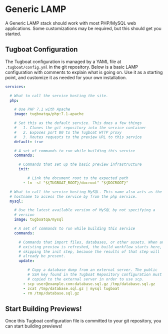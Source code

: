 # Generic LAMP

A Generic LAMP stack should work with most PHP/MySQL web applications. Some
customizations may be required, but this should get you started.

## Tugboat Configuration

The Tugboat configuration is managed by a YAML file at `.tugboat/config.yml` in
the git repository. Below is a basic LAMP configuration with comments to explain
what is going on. Use it as a starting point, and customize it as needed for
your own installation.

```yaml
services:

  # What to call the service hosting the site.
  php:

    # Use PHP 7.1 with Apache
    image: tugboatqa/php:7.1-apache

    # Set this as the default service. This does a few things
    #   1. Clones the git repository into the service container
    #   2. Exposes port 80 to the Tugboat HTTP proxy
    #   3. Routes requests to the preview URL to this service
    default: true

    # A set of commands to run while building this service
    commands:

      # Commands that set up the basic preview infrastructure
      init:

    	  # Link the document root to the expected path
    	- ln -sf "${TUGBOAT_ROOT}/docroot" "${DOCROOT}"

  # What to call the service hosting MySQL. This name also acts as the
  # hostname to access the service by from the php service.
  mysql:

    # Use the latest available version of MySQL by not specifying a
    # version
    image: tugboatqa/mysql

    # A set of commands to run while building this service
    commands:

      # Commands that import files, databases, or other assets. When an
      # existing preview is refreshed, the build workflow starts here,
      # skipping the init step, because the results of that step will
      # already be present.
      update:

          # Copy a database dump from an external server. The public
          # SSH key found in the Tugboat Repository configuration must be
          # copied to the external server in order to use scp.
        - scp user@example.com:database.sql.gz /tmp/database.sql.gz
        - zcat /tmp/database.sql.gz | mysql tugboat
        - rm /tmp/database.sql.gz
```

## Start Building Previews!

Once this Tugboat configuration file is committed to your git repository, you
can start building previews!
